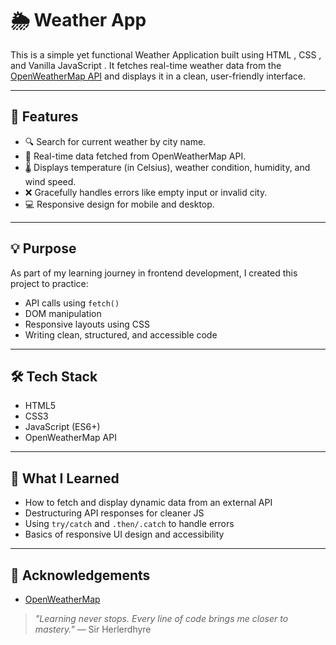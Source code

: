 
# 🌦️ Weather App

This is a simple yet functional Weather Application built using   HTML  ,   CSS  , and   Vanilla JavaScript  . It fetches real-time weather data from the [OpenWeatherMap API](https://openweathermap.org/api) and displays it in a clean, user-friendly interface.

---

## 📌 Features

- 🔍 Search for current weather by city name.
- 📡 Real-time data fetched from OpenWeatherMap API.
- 🌡️ Displays temperature (in Celsius), weather condition, humidity, and wind speed.
- ❌ Gracefully handles errors like empty input or invalid city.
- 💻 Responsive design for mobile and desktop.

---

## 💡 Purpose

As part of my learning journey in frontend development, I created this project to practice:

- API calls using `fetch()`
- DOM manipulation
- Responsive layouts using CSS
- Writing clean, structured, and accessible code
---

## 🛠️ Tech Stack

- HTML5
- CSS3
- JavaScript (ES6+)
- OpenWeatherMap API

---

## 🧠 What I Learned

- How to fetch and display dynamic data from an external API
- Destructuring API responses for cleaner JS
- Using `try/catch` and `.then/.catch` to handle errors
- Basics of responsive UI design and accessibility

---

## 🤝 Acknowledgements

- [OpenWeatherMap](https://openweathermap.org/)
> _"Learning never stops. Every line of code brings me closer to mastery."_ — Sir Herlerdhyre
